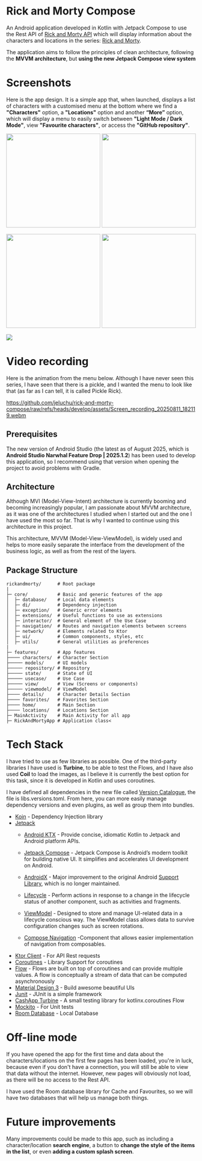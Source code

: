 # Rick and Morty Compose

An Android application developed in Kotlin with Jetpack Compose to use the Rest API of [Rick and Morty API](https://rickandmortyapi.com/) which will display information about the characters and locations in the series: [Rick and Morty](https://www.filmaffinity.com/es/film551351.html).

The application aims to follow the principles of clean architecture, following the **MVVM architecture**, but **using the new Jetpack Compose view system**

# Screenshots

Here is the app design. It is a simple app that, when launched, displays a list of characters with a customised menu at the bottom where we find a **"Characters"** option, a **"Locations"** option and another **“More”** option, which will display a menu to easily switch between **"Light Mode / Dark Mode"**, view **"Favourite characters"**, or access the **"GitHub repository"**.

<img src="https://raw.githubusercontent.com/jeluchu/rick-and-morty-compose/refs/heads/develop/assets/Screenshot_20250811_182022.png" width="250"/> <img src="https://raw.githubusercontent.com/jeluchu/rick-and-morty-compose/refs/heads/develop/assets/Screenshot_20250811_182151.png" width="250"/> 

<img src="https://raw.githubusercontent.com/jeluchu/rick-and-morty-compose/refs/heads/develop/assets/Screenshot_20250811_182035.png" width="250"/> <img src="https://raw.githubusercontent.com/jeluchu/rick-and-morty-compose/refs/heads/develop/assets/Screenshot_20250811_182050.png" width="250"/>

<img src="https://raw.githubusercontent.com/jeluchu/rick-and-morty-compose/refs/heads/develop/assets/Screenshot_20250811_182102.png"/> 

# Video recording
Here is the animation from the menu below. Although I have never seen this series, I have seen that there is a pickle, and I wanted the menu to look like that (as far as I can tell, it is called Pickle Rick).

https://github.com/jeluchu/rick-and-morty-compose/raw/refs/heads/develop/assets/Screen_recording_20250811_182119.webm


## Prerequisites

The new version of Android Studio (the latest as of August 2025, which is **Android Studio Narwhal Feature Drop | 2025.1.2**) has been used to develop this application, so I recommend using that version when opening the project to avoid problems with Gradle.

## Architecture
Although MVI (Model-View-Intent) architecture is currently booming and becoming increasingly popular, I am passionate about MVVM architecture, as it was one of the architectures I studied when I started out and the one I have used the most so far. That is why I wanted to continue using this architecture in this project.

This architecture, MVVM (Model-View-ViewModel), is widely used and helps to more easily separate the interface from the development of the business logic, as well as from the rest of the layers.

## Package Structure
```
rickandmorty/      # Root package
|
├─ core/           # Basic and generic features of the app
│  ├─ database/    # Local data elements
│  ├─ di/          # Dependency injection
│  ├─ exception/   # Generic error elements
│  ├─ extensions/  # Useful functions to use as extensions
│  ├─ interactor/  # General element of the Use Case
│  ├─ navigation/  # Routes and navigation elements between screens
│  ├─ network/     # Elements related to Ktor
│  ├─ ui/          # Common components, styles, etc
│  ├─ utils/       # General utilities as preferences
|
├─ features/       # App features
├──── characters/  # Character Section
├───── models/     # UI models
├───── repository/ # Repository
├───── state/      # State of UI
├───── usecase/    # Use Case
├───── view/       # View (Screens or components)
├───── viewmodel/  # ViewModel
├──── details/     # Character Details Section
├──── favorites/   # Favorites Section
├──── home/        # Main Section
├──── locations/   # Locations Section
├─ MainActivity    # Main Activity for all app
├─ RickAndMortyApp # Application class<
```
# Tech Stack

I have tried to use as few libraries as possible. One of the third-party libraries I have used is **Turbine**, to be able to test the Flows, and I have also used **Coil** to load the images, as I believe it is currently the best option for this task, since it is developed in Kotlin and uses coroutines.

I have defined all dependencies in the new file called [Version Catalogue](https://docs.gradle.org/current/userguide/platforms.html), the file is libs.versions.toml. From here, you can more easily manage dependency versions and even plugins, as well as group them into bundles.

- [Koin](https://insert-koin.io/) - Dependency Injection library
- [Jetpack](https://developer.android.com/jetpack)
    -   [Android KTX](https://developer.android.com/kotlin/ktx.html) - Provide concise, idiomatic Kotlin to Jetpack and Android platform APIs.
    -   [Jetpack Compose](https://developer.android.com/jetpack/compose) - Jetpack Compose is Android’s modern toolkit for building native UI. It simplifies and accelerates UI development on Android.
    - [AndroidX](https://developer.android.com/jetpack/androidx) - Major improvement to the original Android [Support Library](https://developer.android.com/topic/libraries/support-library/index), which is no longer maintained.
    -   [Lifecycle](https://developer.android.com/topic/libraries/architecture/lifecycle) - Perform actions in response to a change in the lifecycle status of another component, such as activities and fragments.

    -   [ViewModel](https://developer.android.com/topic/libraries/architecture/viewmodel) - Designed to store and manage UI-related data in a lifecycle conscious way. The ViewModel class allows data to survive configuration changes such as screen rotations.

    - [Compose Navigation](https://developer.android.com/jetpack/compose/navigation) -Component that allows easier implementation of navigation from composables.
- [Ktor Client](https://ktor.io/) - For API Rest requests
- [Coroutines](https://github.com/Kotlin/kotlinx.coroutines) - Library Support for coroutines
- [Flow](https://developer.android.com/kotlin/flow) - Flows are built on top of coroutines and can provide multiple values. A flow is conceptually a stream of data that can be computed asynchronously
- [Material Design 3](https://m3.material.io/) - Build awesome beautiful UIs
- [Junit](https://junit.org/junit4/) - JUnit is a simple framework
- [CashApp Turbine](https://github.com/cashapp/turbine) - A small testing library for kotlinx.coroutines Flow
- [Mockito](https://site.mockito.org/) - For Unit tests
- [Room Database](https://developer.android.com/jetpack/androidx/releases/room) - Local Database

# Off-line mode
If you have opened the app for the first time and data about the characters/locations on the first few pages has been loaded, you're in luck, because even if you don't have a connection, you will still be able to view that data without the internet. However, new pages will obviously not load, as there will be no access to the Rest API.

I have used the Room database library for Cache and Favourites, so we will have two databases that will help us manage both things.

# Future improvements

Many improvements could be made to this app, such as including a character/location **search engine**, a button to **change the style of the items in the list**, or even **adding a custom splash screen**.